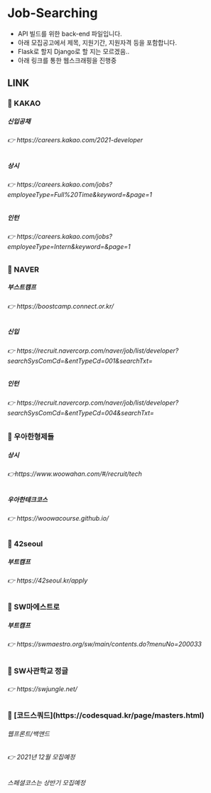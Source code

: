 # Job-Searching

- API 빌드를 위한 back-end 파일입니다.
- 아래 모집공고에서 제목, 지원기간, 지원자격 등을 포함합니다.
- Flask로 할지 Django로 할 지는 모르겠음..
- 아래 링크를 통한 웹스크래핑을 진행중

<h2>LINK</h2>

<h3>📌 KAKAO</h3>

<h5>신입공채</h5>
<h6>👉 https://careers.kakao.com/2021-developer</h6>
<h5>상시</h5>
<h6>👉 https://careers.kakao.com/jobs?employeeType=Full%20Time&keyword=&page=1</h6>
<h5>인턴</h5>
<h6>👉 https://careers.kakao.com/jobs?employeeType=Intern&keyword=&page=1</h6>

<h3>📌 NAVER</h3>

<h5>부스트캠프</h5>
<h6>👉 https://boostcamp.connect.or.kr/</h6>
<h5>신입</h5>
<h6>👉 https://recruit.navercorp.com/naver/job/list/developer?searchSysComCd=&entTypeCd=001&searchTxt=</h6>
<h5>인턴</h5>
<h6>👉 https://recruit.navercorp.com/naver/job/list/developer?searchSysComCd=&entTypeCd=004&searchTxt=</h6>

<h3>📌 우아한형제들</h3>

<h5>상시</h5>
<h6>👉https://www.woowahan.com/#/recruit/tech</h6>
<h5>우아한테크코스</h5>
<h6>👉 https://woowacourse.github.io/</h6>

<h3>📌 42seoul</h3>

<h5>부트캠프</h5>
<h6>👉 https://42seoul.kr/apply</h6>

<h3>📌 SW마에스트로</h3>

<h5>부트캠프</h5>
<h6>👉 https://swmaestro.org/sw/main/contents.do?menuNo=200033</h6>

<h3>📌 SW사관학교 정글</h3>
<h6>👉 https://swjungle.net/</h6>


<h3>📌 [코드스쿼드](https://codesquad.kr/page/masters.html)</h3>
<h6>웹프론트/백앤드</h6>
<h6>👉 2021년 12월 모집예정</h6>
<h6>스페셜코스는 상반기 모집예정</h6>
